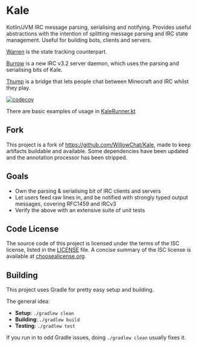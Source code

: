 # Kale
Kotlin/JVM IRC message parsing, serialising and notifying. Provides useful abstractions with the intention of splitting message parsing and IRC state management. Useful for building bots, clients and servers.

[Warren](https://github.com/WillowChat/Warren) is the state tracking counterpart.

[Burrow](https://github.com/WillowChat/Burrow) is a new IRC v3.2 server daemon, which uses the parsing and serialising bits of Kale.

[Thump](https://github.com/WillowChat/Thump) is a bridge that lets people chat between Minecraft and IRC whilst they play.

[![codecov](https://codecov.io/gh/WillowChat/Kale/branch/develop/graph/badge.svg)](https://codecov.io/gh/WillowChat/Kale)

There are basic examples of usage in [KaleRunner.kt](src/main/kotlin/chat/willow/kale/KaleRunner.kt)

## Fork

This project is a fork of https://github.com/WillowChat/Kale, made to keep artifacts buildable and available.
Some dependencies have been updated and the annotation processor has been stripped.

## Goals

* Own the parsing & serialising bit of IRC clients and servers
* Let users feed raw lines in, and be notified with strongly typed output messages, covering RFC1459 and IRCv3
* Verify the above with an extensive suite of unit tests

## Code License
The source code of this project is licensed under the terms of the ISC license, listed in the [LICENSE](LICENSE.md) file. A concise summary of the ISC license is available at [choosealicense.org](http://choosealicense.com/licenses/isc/).

## Building
This project uses Gradle for pretty easy setup and building.

The general idea:
* **Setup**: `./gradlew clean`
* **Building**: `./gradlew build`
* **Testing**: `./gradlew test`

If you run in to odd Gradle issues, doing `./gradlew clean` usually fixes it.
